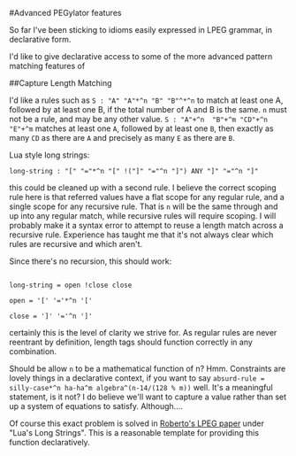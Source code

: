#Advanced PEGylator features


So far I've been sticking to idioms easily expressed in LPEG grammar, in declarative form.

I'd like to give declarative access to some of the more advanced pattern matching features of 


##Capture Length Matching

I'd like a rules such as ` S : "A" "A"*^n "B" "B"^*^n ` to match at least one A, followed by at least one B, if the total number of A and B is the same. `n` must not be a rule, and may be any other value. 
` S : "A"+^n  "B"+^m "CD"+^n "E"+^m ` matches at least one `A`, followed by at least one `B`, then exactly as many `CD` as there are `A` and precisely as many `E` as there are `B`. 

Lua style long strings:

` long-string : "[" "="*^n "[" !("]" "="^n "]") ANY "]" "="^n "]" `

this could be cleaned up with a second rule. I believe the correct scoping rule here is that referred values have a flat scope for any regular rule,  and a single scope for any recursive rule. That is `n` will be the same through and up into any regular match, while recursive rules will require scoping. I will probably make it a syntax error to attempt to reuse a length match across a recursive rule. Experience has taught me that it's not always clear which rules are recursive and which aren't. 

Since there's no recursion, this should work:

``` 
 
long-string = open !close close

open = '[' '='*^n '['

close = ']' '='^n ']'

```

certainly this is the level of clarity we strive for. As regular rules are never reentrant by definition, length tags should function correctly in any combination. 

Should be allow `n` to be a mathematical function of n? Hmm. Constraints are lovely things in a declarative context, if you want to say ` absurd-rule = silly-case*^n ha-ha^m algebra^(n-14/(128 % m)) ` well. It's a meaningful statement, is it not? I do believe we'll want to capture a value rather than set up a system of equations to satisfy. Although....

Of course this exact problem is solved in [Roberto's LPEG paper](http://www.inf.puc-rio.br/~roberto/lpeg/) under "Lua's Long Strings". This is a reasonable template for providing this function declaratively. 